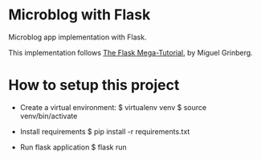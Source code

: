 # Microblog with Flask

Microblog app implementation with Flask.

This implementation follows [The Flask Mega-Tutorial](https://blog.miguelgrinberg.com/post/the-flask-mega-tutorial-part-i-hello-world), by Miguel Grinberg.

# How to setup this project

- Create a virtual environment:
$ virtualenv venv
$ source venv/bin/activate

- Install requirements
$ pip install -r requirements.txt

- Run flask application
$ flask run
